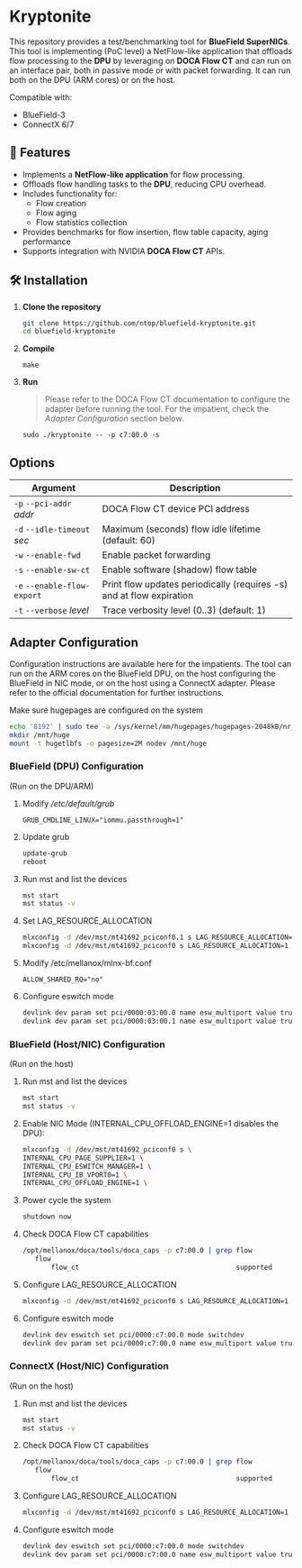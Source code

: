 # Kryptonite
This repository provides a test/benchmarking tool for **BlueField SuperNICs**.
This tool is implementing (PoC level) a NetFlow-like application that offloads flow 
processing to the **DPU** by leveraging on **DOCA Flow CT** and can run on an
interface pair, both in passive mode or with packet forwarding.
It can run both on the DPU (ARM cores) or on the host.

Compatible with:

- BlueField-3
- ConnectX 6/7
 
## 🚀 Features

- Implements a **NetFlow-like application** for flow processing.
- Offloads flow handling tasks to the **DPU**, reducing CPU overhead.
- Includes functionality for:
  - Flow creation
  - Flow aging
  - Flow statistics collection
- Provides benchmarks for flow insertion, flow table capacity, aging performance
- Supports integration with NVIDIA **DOCA Flow CT** APIs.

## 🛠 Installation

1. **Clone the repository**

   ```bash
   git clone https://github.com/ntop/bluefield-kryptonite.git
   cd bluefield-kryptonite

3. **Compile**

   ```
   make

4. **Run**

   > Please refer to the DOCA Flow CT documentation to configure the adapter
   > before running the tool. For the impatient, check the *Adapter Configuration*
   > section below.

   ```
   sudo ./kryptonite -- -p c7:00.0 -s

## Options

| Argument                    | Description                                                          |
|-----------------------------|----------------------------------------------------------------------|
| `-p` `--pci-addr` *addr*    | DOCA Flow CT device PCI address                                      |
| `-d` `--idle-timeout` *sec* | Maximum (seconds) flow idle lifetime (default: 60)                   |
| `-w` `--enable-fwd`         | Enable packet forwarding                                             |
| `-s` `--enable-sw-ct`       | Enable software (shadow) flow table                                  |
| `-e` `--enable-flow-export` | Print flow updates periodically (requires -s) and at flow expiration |
| `-t` `--verbose` *level*    | Trace verbosity level (0..3) (default: 1)                            |

## Adapter Configuration

Configuration instructions are available here for the impatients. The tool can run on the ARM cores
on the BlueField DPU, on the host configuring the BlueField in NIC mode, or on the host using a
ConnectX adapter. Please refer to the official documentation for further instructions.

Make sure hugepages are configured on the system

   ```bash
   echo '8192' | sudo tee -a /sys/kernel/mm/hugepages/hugepages-2048kB/nr_hugepages
   mkdir /mnt/huge
   mount -t hugetlbfs -o pagesize=2M nodev /mnt/huge
   ```

### BlueField (DPU) Configuration

(Run on the DPU/ARM)

1. Modify */etc/default/grub*

   ```text
   GRUB_CMDLINE_LINUX="iommu.passthrough=1"

2. Update grub

   ```bash
   update-grub
   reboot

3. Run mst and list the devices

   ```bash
   mst start
   mst status -v

4. Set LAG_RESOURCE_ALLOCATION

   ```bash
   mlxconfig -d /dev/mst/mt41692_pciconf0.1 s LAG_RESOURCE_ALLOCATION=1
   mlxconfig -d /dev/mst/mt41692_pciconf0 s LAG_RESOURCE_ALLOCATION=1

5. Modify /etc/mellanox/mlnx-bf.conf

   ```text
   ALLOW_SHARED_RQ="no"

6. Configure eswitch mode

   ```bash
   devlink dev param set pci/0000:03:00.0 name esw_multiport value true cmode runtime
   devlink dev param set pci/0000:03:00.1 name esw_multiport value true cmode runtime

### BlueField (Host/NIC) Configuration

(Run on the host)

1. Run mst and list the devices

   ```bash
   mst start
   mst status -v

2. Enable NIC Mode (INTERNAL_CPU_OFFLOAD_ENGINE=1 disables the DPU):

   ```bash
   mlxconfig -d /dev/mst/mt41692_pciconf0 s \
   INTERNAL_CPU_PAGE_SUPPLIER=1 \
   INTERNAL_CPU_ESWITCH_MANAGER=1 \
   INTERNAL_CPU_IB_VPORT0=1 \
   INTERNAL_CPU_OFFLOAD_ENGINE=1 \

3. Power cycle the system

   ```bash
   shutdown now

4. Check DOCA Flow CT capabilities

   ```bash
   /opt/mellanox/doca/tools/doca_caps -p c7:00.0 | grep flow
      flow
          flow_ct                                       supported

5. Configure LAG_RESOURCE_ALLOCATION

   ```bash
   mlxconfig -d /dev/mst/mt41692_pciconf0 s LAG_RESOURCE_ALLOCATION=1

6. Configure eswitch mode

   ```bash
   devlink dev eswitch set pci/0000:c7:00.0 mode switchdev
   devlink dev param set pci/0000:c7:00.0 name esw_multiport value true cmode runtime


### ConnectX (Host/NIC) Configuration

(Run on the host)

1. Run mst and list the devices

   ```bash
   mst start
   mst status -v

2. Check DOCA Flow CT capabilities

   ```bash
   /opt/mellanox/doca/tools/doca_caps -p c7:00.0 | grep flow
      flow
          flow_ct                                       supported

3. Configure LAG_RESOURCE_ALLOCATION

   ```bash
   mlxconfig -d /dev/mst/mt41692_pciconf0 s LAG_RESOURCE_ALLOCATION=1

4. Configure eswitch mode

   ```bash
   devlink dev eswitch set pci/0000:c7:00.0 mode switchdev
   devlink dev param set pci/0000:c7:00.0 name esw_multiport value true cmode runtime

